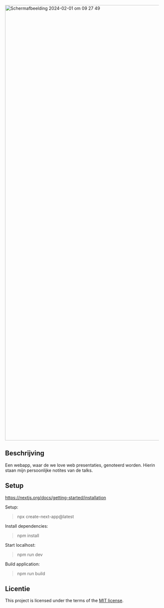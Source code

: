 <img width="1422" alt="Schermafbeelding 2024-02-01 om 09 27 49" src="https://github.com/RayanSp/i-love-web-app/assets/112861069/d9a92e40-c560-457a-8089-878bc9b0d4af">

## Beschrijving
Een webapp, waar de we love web presentaties, genoteerd worden. Hierin staan mijn persoonlijke notites van de talks. 

## Setup

https://nextjs.org/docs/getting-started/installation

Setup:
> npx create-next-app@latest

Install dependencies:
> npm install

Start localhost:
> npm run dev

Build application:
> npm run build



## Licentie

This project is licensed under the terms of the [MIT license](./LICENSE).
